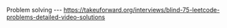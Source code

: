 Problem solving --- https://takeuforward.org/interviews/blind-75-leetcode-problems-detailed-video-solutions
